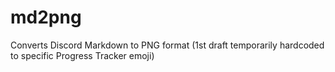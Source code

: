 # md2png
Converts Discord Markdown to PNG format (1st draft temporarily hardcoded to specific Progress Tracker emoji)
